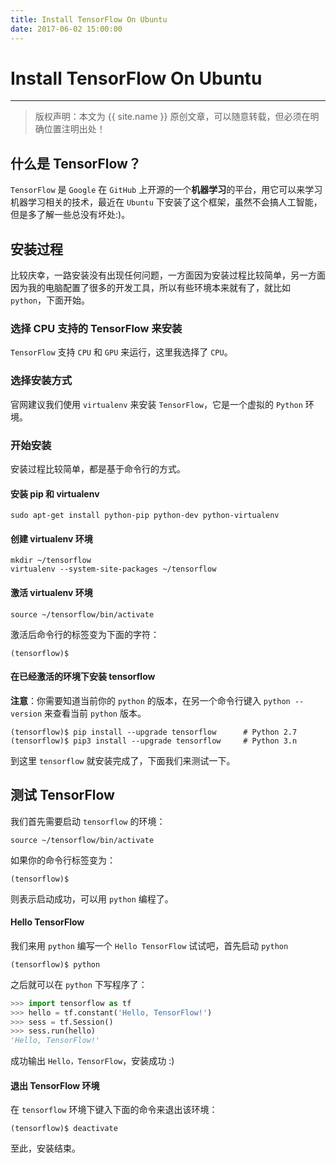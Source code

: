 ```yaml
---
title: Install TensorFlow On Ubuntu 
date: 2017-06-02 15:00:00
---
```


# Install TensorFlow On Ubuntu
***
> 版权声明：本文为 {{ site.name }} 原创文章，可以随意转载，但必须在明确位置注明出处！ 

## 什么是 TensorFlow？
`TensorFlow` 是 `Google` 在 `GitHub` 上开源的一个**机器学习**的平台，用它可以来学习机器学习相关的技术，最近在 `Ubuntu` 下安装了这个框架，虽然不会搞人工智能，但是多了解一些总没有坏处:)。

## 安装过程
比较庆幸，一路安装没有出现任何问题，一方面因为安装过程比较简单，另一方面因为我的电脑配置了很多的开发工具，所以有些环境本来就有了，就比如 `python`，下面开始。

### 选择 CPU 支持的 TensorFlow 来安装
`TensorFlow` 支持 `CPU` 和 `GPU` 来运行，这里我选择了 `CPU`。

### 选择安装方式
官网建议我们使用 `virtualenv` 来安装 `TensorFlow`，它是一个虚拟的 `Python` 环境。


### 开始安装
安装过程比较简单，都是基于命令行的方式。
#### 安装 pip 和 virtualenv
```
sudo apt-get install python-pip python-dev python-virtualenv 
```

#### 创建 virtualenv 环境
```
mkdir ~/tensorflow
virtualenv --system-site-packages ~/tensorflow
```
#### 激活 virtualenv 环境
```
source ~/tensorflow/bin/activate
```
激活后命令行的标签变为下面的字符：
```
(tensorflow)$
```

#### 在已经激活的环境下安装 tensorflow
**注意**：你需要知道当前你的 `python` 的版本，在另一个命令行键入 `python --version` 来查看当前 `python` 版本。
```
(tensorflow)$ pip install --upgrade tensorflow      # Python 2.7
(tensorflow)$ pip3 install --upgrade tensorflow     # Python 3.n
```

到这里 `tensorflow` 就安装完成了，下面我们来测试一下。


## 测试 TensorFlow

我们首先需要启动 `tensorflow` 的环境：
```
source ~/tensorflow/bin/activate
```

如果你的命令行标签变为：
```
(tensorflow)$
```
则表示启动成功，可以用 `python` 编程了。

#### Hello TensorFlow
我们来用 `python` 编写一个 `Hello TensorFlow` 试试吧，首先启动 `python`
```
(tensorflow)$ python
```

之后就可以在 `python` 下写程序了：
```python
>>> import tensorflow as tf
>>> hello = tf.constant('Hello, TensorFlow!')
>>> sess = tf.Session()
>>> sess.run(hello)
'Hello, TensorFlow!'
```

成功输出 `Hello，TensorFlow`，安装成功 :)

#### 退出 TensorFlow 环境
在 `tensorflow` 环境下键入下面的命令来退出该环境：
```
(tensorflow)$ deactivate  
```


至此，安装结束。
